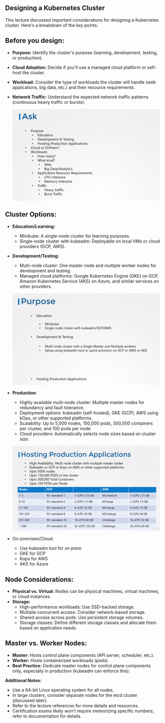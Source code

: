 ## Designing a Kubernetes Cluster

This lecture discussed important considerations for designing a Kubernetes cluster.
Here's a breakdown of the key points:

## **Before you design:**

* **Purpose:** Identify the cluster's purpose (learning, development, testing, or production).
* **Cloud Adoption:** Decide if you'll use a managed cloud platform or self-host the cluster.
* **Workload:** Consider the type of workloads the cluster will handle (web applications, big data, etc.) and their resource requirements.
* **Network Traffic:** Understand the expected network traffic patterns (continuous heavy traffic or bursts).

  ![k8s-design](../../images/design.png)

## **Cluster Options:**

* **Education/Learning:**
  
  * Minikube: A single-node cluster for learning purposes.
  * Single-node cluster with kubeadm: Deployable on local VMs or cloud providers (GCP, AWS).
* **Development/Testing:**
  
  * Multi-node cluster: One master node and multiple worker nodes for development and testing.
  * Managed cloud platforms: Google Kubernetes Engine (GKE) on GCP, Amazon Kubernetes Service (AKS) on Azure, and similar services on other providers.
  
  ![k8s-design](../../images/design1.png)
* **Production:**
  
  * Highly available multi-node cluster: Multiple master nodes for redundancy and fault tolerance.
  * Deployment options: kubeadm (self-hosted), GKE (GCP), AWS using kOps, or other supported platforms.
  * Scalability: Up to 5,000 nodes, 150,000 pods, 300,000 containers per cluster, and 100 pods per node.
  * Cloud providers: Automatically selects node sizes based on cluster size.
  
  ![k8s-design](../../images/design2.png)
* On-premises/Cloud:
  
  * Use kubeadm tool for on prem
  * GKE for GCP
  * Kops for AWS
  * AKS for Azure

## **Node Considerations:**

* **Physical vs. Virtual:** Nodes can be physical machines, virtual machines, or cloud instances.
* **Storage:**
  * High-performance workloads: Use SSD-backed storage.
  * Multiple concurrent access: Consider network-based storage.
  * Shared access across pods: Use persistent storage volumes.
  * Storage classes: Define different storage classes and allocate them based on application needs.

## **Master vs. Worker Nodes:**

* **Master:** Hosts control plane components (API server, scheduler, etc.).
* **Worker:** Hosts containerized workloads (pods).
* **Best Practice:** Dedicate master nodes for control plane components only, especially in production (kubeadm can enforce this).

**Additional Notes:**

* Use a 64-bit Linux operating system for all nodes.
* In large clusters, consider separate nodes for the etcd cluster (discussed later).
* Refer to the lecture references for more details and resources.
* Certification exams likely won't require memorizing specific numbers; refer to documentation for details.

